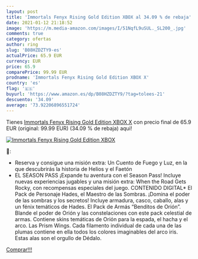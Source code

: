 ```yaml
---
layout: post
title: 'Immortals Fenyx Rising Gold Edition XBOX al 34.09 % de rebaja'
date: 2021-01-12 21:18:52
image: 'https://m.media-amazon.com/images/I/51NqfL9uSUL._SL200_.jpg'
comments: true
category: ofertas
author: ring
slug: 'B08HZDZTY9-es'
actualPrice: 65.9 EUR
currency: EUR
price: 65.9
comparePrice: 99.99 EUR
prodname: 'Immortals Fenyx Rising Gold Edition XBOX X'
country: 'es'
flag: '🇪🇸'
buyurl: 'https://www.amazon.es/dp/B08HZDZTY9/?tag=tolees-21'
descuento: '34.09'
average: '73.92206896551724'
---
```


Tienes [Immortals Fenyx Rising Gold Edition XBOX X](https://www.amazon.es/dp/B08HZDZTY9/?tag=tolees-21) con precio final de  65.9 EUR (original: 99.99 EUR) (34.09 %  de rebaja) aqui!

[![Immortals Fenyx Rising Gold Edition XBOX](https://m.media-amazon.com/images/I/51NqfL9uSUL._SL200_.jpg)](https://www.amazon.es/dp/B08HZDZTY9/?tag=tolees-21)

🔎:

- Reserva y consigue una misión extra: Un Cuento de Fuego y Luz, en la que descubrirás la historia de Helios y el Faetón
- EL SEASON PASS ¡Expande tu aventura con el Season Pass! Incluye nuevas experiencias jugables y una misión extra: When the Road Gets Rocky, con recompensas especiales del juego. CONTENIDO DIGITAL* El Pack de Personaje Hades, el Maestro de las Sombras. ¡Domina el poder de las sombras y los secretos! Incluye armadura, casco, caballo, alas y un fénix temáticos de Hades. El Pack de Armás “Benditos de Orión”. Blande el poder de Orión y las constelaciones con este pack celestial de armas. Contiene skins temáticas de Orión para la espada, el hacha y el arco. Las Prism Wings. Cada filamento individual de cada una de las plumas contiene en ella todos los colores imaginables del arco iris. Estas alas son el orgullo de Dédalo.

[Comprar!!!](https://www.amazon.es/dp/B08HZDZTY9/?tag=tolees-21)
